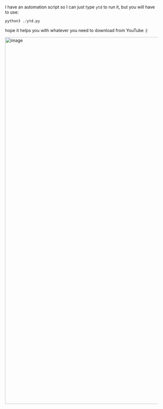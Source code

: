I have an automation script so I can just type `ytd` to run it, but you will have to use:
```python
python3 ./ytd.py
```
hope it helps you with whatever you need to download from YouTube :)

<img width="1208" alt="image" src="https://github.com/user-attachments/assets/5a523ff5-d88f-4c42-a774-640aebde6607" />
